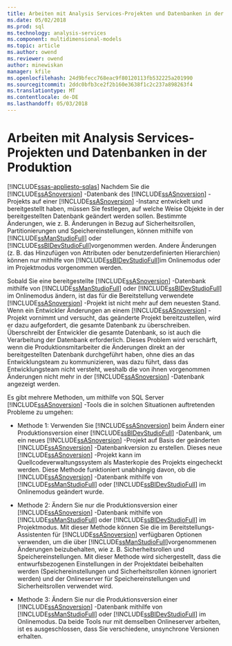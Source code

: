 ```yaml
---
title: Arbeiten mit Analysis Services-Projekten und Datenbanken in der Produktion | Microsoft Docs
ms.date: 05/02/2018
ms.prod: sql
ms.technology: analysis-services
ms.component: multidimensional-models
ms.topic: article
ms.author: owend
ms.reviewer: owend
author: minewiskan
manager: kfile
ms.openlocfilehash: 24d9bfecc768eac9f80120113fb532225a201990
ms.sourcegitcommit: 2ddc0bfb3ce2f2b160e3638f1c2c237a898263f4
ms.translationtype: MT
ms.contentlocale: de-DE
ms.lasthandoff: 05/03/2018
---
```

# <a name="work-with-analysis-services-projects-and-databases-in-production"></a>Arbeiten mit Analysis Services-Projekten und Datenbanken in der Produktion
[!INCLUDE[ssas-appliesto-sqlas](../../includes/ssas-appliesto-sqlas.md)]
  Nachdem Sie die [!INCLUDE[ssASnoversion](../../includes/ssasnoversion-md.md)] -Datenbank des [!INCLUDE[ssASnoversion](../../includes/ssasnoversion-md.md)] -Projekts auf einer [!INCLUDE[ssASnoversion](../../includes/ssasnoversion-md.md)] -Instanz entwickelt und bereitgestellt haben, müssen Sie festlegen, auf welche Weise Objekte in der bereitgestellten Datenbank geändert werden sollen. Bestimmte Änderungen, wie z. B. Änderungen in Bezug auf Sicherheitsrollen, Partitionierungen und Speichereinstellungen, können mithilfe von [!INCLUDE[ssManStudioFull](../../includes/ssmanstudiofull-md.md)] oder [!INCLUDE[ssBIDevStudioFull](../../includes/ssbidevstudiofull-md.md)]vorgenommen werden. Andere Änderungen (z. B. das Hinzufügen von Attributen oder benutzerdefinierten Hierarchien) können nur mithilfe von [!INCLUDE[ssBIDevStudioFull](../../includes/ssbidevstudiofull-md.md)]im Onlinemodus oder im Projektmodus vorgenommen werden.  
  
 Sobald Sie eine bereitgestellte [!INCLUDE[ssASnoversion](../../includes/ssasnoversion-md.md)] -Datenbank mithilfe von [!INCLUDE[ssManStudioFull](../../includes/ssmanstudiofull-md.md)] oder [!INCLUDE[ssBIDevStudioFull](../../includes/ssbidevstudiofull-md.md)] im Onlinemodus ändern, ist das für die Bereitstellung verwendete [!INCLUDE[ssASnoversion](../../includes/ssasnoversion-md.md)] -Projekt ist nicht mehr auf dem neuesten Stand. Wenn ein Entwickler Änderungen an einem [!INCLUDE[ssASnoversion](../../includes/ssasnoversion-md.md)] -Projekt vornimmt und versucht, das geänderte Projekt bereitzustellen, wird er dazu aufgefordert, die gesamte Datenbank zu überschreiben. Überschreibt der Entwickler die gesamte Datenbank, so ist auch die Verarbeitung der Datenbank erforderlich. Dieses Problem wird verschärft, wenn die Produktionsmitarbeiter die Änderungen direkt an der bereitgestellten Datenbank durchgeführt haben, ohne dies an das Entwicklungsteam zu kommunizieren, was dazu führt, dass das Entwicklungsteam nicht versteht, weshalb die von ihnen vorgenommen Änderungen nicht mehr in der [!INCLUDE[ssASnoversion](../../includes/ssasnoversion-md.md)] -Datenbank angezeigt werden.  
  
 Es gibt mehrere Methoden, um mithilfe von SQL Server [!INCLUDE[ssASnoversion](../../includes/ssasnoversion-md.md)] -Tools die in solchen Situationen auftretenden Probleme zu umgehen:  
  
-   Methode 1: Verwenden Sie [!INCLUDE[ssASnoversion](../../includes/ssasnoversion-md.md)] beim Ändern einer Produktionsversion einer [!INCLUDE[ssBIDevStudioFull](../../includes/ssbidevstudiofull-md.md)] -Datenbank, um ein neues [!INCLUDE[ssASnoversion](../../includes/ssasnoversion-md.md)] -Projekt auf Basis der geänderten [!INCLUDE[ssASnoversion](../../includes/ssasnoversion-md.md)] -Datenbankversion zu erstellen. Dieses neue [!INCLUDE[ssASnoversion](../../includes/ssasnoversion-md.md)] -Projekt kann im Quellcodeverwaltungssystem als Masterkopie des Projekts eingecheckt werden. Diese Methode funktioniert unabhängig davon, ob die [!INCLUDE[ssASnoversion](../../includes/ssasnoversion-md.md)] -Datenbank mithilfe von [!INCLUDE[ssManStudioFull](../../includes/ssmanstudiofull-md.md)] oder [!INCLUDE[ssBIDevStudioFull](../../includes/ssbidevstudiofull-md.md)] im Onlinemodus geändert wurde.  
  
-   Methode 2: Ändern Sie nur die Produktionsversion einer [!INCLUDE[ssASnoversion](../../includes/ssasnoversion-md.md)] -Datenbank mithilfe von [!INCLUDE[ssManStudioFull](../../includes/ssmanstudiofull-md.md)] oder [!INCLUDE[ssBIDevStudioFull](../../includes/ssbidevstudiofull-md.md)] im Projektmodus. Mit dieser Methode können Sie die im Bereitstellungs-Assistenten für [!INCLUDE[ssASnoversion](../../includes/ssasnoversion-md.md)] verfügbaren Optionen verwenden, um die über [!INCLUDE[ssManStudioFull](../../includes/ssmanstudiofull-md.md)]vorgenommenen Änderungen beizubehalten, wie z. B. Sicherheitsrollen und Speichereinstellungen. Mit dieser Methode wird sichergestellt, dass die entwurfsbezogenen Einstellungen in der Projektdatei beibehalten werden (Speichereinstellungen und Sicherheitsrollen können ignoriert werden) und der Onlineserver für Speichereinstellungen und Sicherheitsrollen verwendet wird.  
  
-   Methode 3: Ändern Sie nur die Produktionsversion einer [!INCLUDE[ssASnoversion](../../includes/ssasnoversion-md.md)] -Datenbank mithilfe von [!INCLUDE[ssManStudioFull](../../includes/ssmanstudiofull-md.md)] oder [!INCLUDE[ssBIDevStudioFull](../../includes/ssbidevstudiofull-md.md)] im Onlinemodus. Da beide Tools nur mit demselben Onlineserver arbeiten, ist es ausgeschlossen, dass Sie verschiedene, unsynchrone Versionen erhalten.  
  
  
